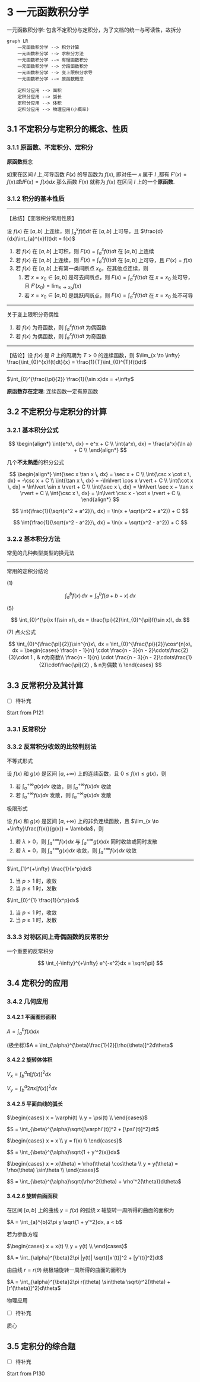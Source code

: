 # 3 一元函数积分学

一元函数积分学: 包含不定积分与定积分，为了文档的统一与可读性，故拆分

```mermaid
graph LR
    一元函数积分学 --> 积分计算
    一元函数积分学 --> 求积分方法
    一元函数积分学 --> 有理函数积分
    一元函数积分学 --> 分段函数积分
    一元函数积分学 --> 变上限积分求导
    一元函数积分学 --> 原函数概念

    定积分应用 --> 面积
    定积分应用 --> 弧长
    定积分应用 --> 体积
    定积分应用 --> 物理应用(小概率)
```

## 3.1 不定积分与定积分的概念、性质

### 3.1.1 原函数、不定积分、定积分

**原函数**概念

如果在区间 $I$ 上,可导函数 $F(x)$ 的导函数为 $f(x)$, 即对任一 $x$ 属于 $I$ ,都有
$F'(x) = f(x) 或 dF(x) = f(x)dx$
那么函数 $F(x)$ 就称为 $f(x)$ 在区间 $I$ 上的一个**原函数**.

### 3.1.2 积分的基本性质

---

【总结】【变限积分常用性质】

设 $f(x)$ 在 $[a, b]$ 上连续，则 $\int_{a}^{x}f(t)dt$ 在 $[a, b]$ 上可导，且 $\frac{d}{dx}\int_{a}^{x}f(t)dt = f(x)$

1. 若 $f(x)$ 在 $[a, b]$ 上可积，则 $F(x) = \int_{a}^{x}f(t)dt$ 在 $[a, b]$ 上连续
2. 若 $f(x)$ 在 $[a, b]$ 上连续，则 $F(x) = \int_{a}^{x}f(t)dt$ 在 $[a, b]$ 上可导，且 $F'(x) = f(x)$
3. 若 $f(x)$ 在 $[a, b]$ 上有第一类间断点 $x_0$，在其他点连续，则
   1. 若 $x = x_0 \in [a, b]$ 是可去间断点，则 $F(x) = \int_{a}^{x}f(t)dt$ 在 $x = x_0$ 处可导，且 $F'(x_0) = \lim_{x \to x_0}f(x)$
   2. 若 $x = x_0 \in [a, b]$ 是跳跃间断点，则 $F(x) = \int_{a}^{x}f(t)dt$ 在 $x = x_0$ 处不可导

---

关于变上限积分奇偶性

1. 若 $f(x)$ 为奇函数，则 $\int_{a}^{x}f(t)dt$ 为偶函数
2. 若 $f(x)$ 为偶函数，则 $\int_{a}^{x}f(t)dt$ 为奇函数

---

【结论】设 $f(x)$ 是 $R$ 上的周期为 $T > 0$ 的连续函数，则 $\lim_{x \to \infty} \frac{\int_{0}^{x}f(t)dt}{x} = \frac{1}{T}\int_{0}^{T}f(t)dt$

---

$\int_{0}^{\frac{\pi}{2}} \frac{1}{\sin x}dx = +\infty$

**原函数存在定理**: 连续函数一定有原函数

## 3.2 不定积分与定积分的计算

### 3.2.1 基本积分公式

$$
\begin{align*}
    \int{e^x\, dx} = e^x + C \\
    \int{a^x\, dx} = \frac{a^x}{\ln a} + C \\
\end{align*}
$$

几个**不太熟悉**的积分公式

$$
\begin{align*}
    \int{\sec x \tan x \, dx} = \sec x + C \\
    \int{\csc x \cot x \, dx} = -\csc x + C \\
    \int{\tan x \, dx} = -\ln\lvert \cos x \rvert + C \\
    \int{\cot x \, dx} = \ln\lvert \sin x \rvert + C \\
    \int{\sec x \, dx} = \ln\lvert \sec x + \tan x \rvert + C \\
    \int{\csc x \, dx} = \ln\lvert \csc x - \cot x \rvert + C \\
\end{align*}
$$

$$
\int{\frac{1}{\sqrt{x^2 + a^2}}\, dx} = \ln(x + \sqrt{x^2 + a^2}) + C
$$

$$
\int{\frac{1}{\sqrt{x^2 - a^2}}\, dx} = \ln(x + \sqrt{x^2 - a^2}) + C
$$

### 3.2.2 基本积分方法

常见的几种典型类型的换元法

---

常用的定积分结论

(1)

$$
\int_{a}^{b}f(x)\, dx = \int_{a}^{b}f(a + b - x)\, dx
$$

(5)

$$
\int_{0}^{\pi}x f(\sin x)\, dx = \frac{\pi}{2}\int_{0}^{\pi}f(\sin x)\, dx
$$

(7) 点火公式

$$
\int_{0}^{\frac{\pi}{2}}\sin^{n}x\, dx = \int_{0}^{\frac{\pi}{2}}\cos^{n}x\, dx =
\begin{cases}
    \frac{n - 1}{n} \cdot \frac{n - 3}{n - 2}\cdots\frac{2}{3}\cdot 1 , & n为奇数\\
    \frac{n - 1}{n} \cdot \frac{n - 3}{n - 2}\cdots\frac{1}{2}\cdot\frac{\pi}{2} , & n为偶数 \\
\end{cases}
$$

## 3.3 反常积分及其计算

* [ ] 待补充

 Start from P121

### 3.3.1 反常积分

### 3.3.2 反常积分收敛的比较判别法

不等式形式

设 $f(x)$ 和 $g(x)$ 是区间 $[a, +\infty)$ 上的连续函数，且 $0 \leq f(x) \leq g(x)$，则

1. 若 $\int_{a}^{+\infty}g(x)dx$ 收敛，则 $\int_{a}^{+\infty}f(x)dx$ 收敛
2. 若 $\int_{a}^{+\infty}f(x)dx$ 发散，则 $\int_{a}^{+\infty}g(x)dx$ 发散

极限形式

设 $f(x)$ 和 $g(x)$ 是区间 $[a, +\infty)$ 上的非负连续函数，且 $\lim_{x \to +\infty}\frac{f(x)}{g(x)} = \lambda$，则

1. 若 $\lambda > 0$，则 $\int_{a}^{+\infty}f(x)dx$ 与 $\int_{a}^{+\infty}g(x)dx$ 同时收敛或同时发散
2. 若 $\lambda = 0$，则 $\int_{a}^{+\infty}g(x)dx$ 收敛，则 $\int_{a}^{+\infty}f(x)dx$ 收敛

---

$\int_{1}^{+\infty} \frac{1}{x^p}dx$

1. 当 $p > 1$ 时，收敛
2. 当 $p \leq 1$ 时，发散

$\int_{0}^{1} \frac{1}{x^p}dx$

1. 当 $p < 1$ 时，收敛
2. 当 $p \geq 1$ 时，发散

### 3.3.3 对称区间上奇偶函数的反常积分

一个重要的反常积分

$$
\int_{-\infty}^{+\infty} e^{-x^2}dx = \sqrt{\pi}
$$

## 3.4 定积分的应用

### 3.4.2 几何应用

#### 3.4.2.1 平面图形面积

$A = \int_{a}^{b}f(x)dx$

(极坐标)$A = \int_{\alpha}^{\beta}\frac{1}{2}[\rho(\theta)]^2d\theta$

#### 3.4.2.2 旋转体体积

$V_x = \int_{b}^{a}{\pi[f(x)]^2}dx$

$V_y = \int_{b}^{a}{2\pi x[f(x)]^2}dx$

#### 3.4.2.5 平面曲线的弧长

$\begin{cases}
x = \varphi(t) \\
y = \psi(t) \\
\end{cases}$

$S = \int_{\beta}^{\alpha}\sqrt{[\varphi'(t)]^2 + [\psi'(t)]^2}dt$

$\begin{cases}
x = x \\
y = f(x) \\
\end{cases}$

$S = \int_{\beta}^{\alpha}\sqrt{1 + y'^2(x)}dx$

$\begin{cases}
x = x(\theta) = \rho(\theta) \cos\theta \\
y = y(\theta) = \rho(\theta) \sin\theta \\
\end{cases}$

$S = \int_{\beta}^{\alpha}\sqrt{\rho^2(\theta) + \rho'^2(\theta)}d\theta$

#### 3.4.2.6 旋转曲面面积

在区间 $[a, b]$ 上的曲线 $y = f(x)$ 的弧绕 $x$ 轴旋转一周所得的曲面的面积为

$A = \int_{a}^{b}2\pi y \sqrt{1 + y'^2}dx, a < b$

若为参数方程

$\begin{cases}
x = x(t) \\
y = y(t) \\
\end{cases}$

$A = \int_{\alpha}^{\beta}2\pi |y(t)| \sqrt{[x'(t)]^2 + [y'(t)]^2}dt$

由曲线 $r = r(\theta)$ 绕极轴旋转一周所得的曲面的面积为

$A = \int_{\alpha}^{\beta}2\pi r(\theta) \sin\theta \sqrt{r^2(\theta) + [r'(\theta)]^2}d\theta$

物理应用

* [ ] 待补充

质心

## 3.5 定积分的综合题

* [ ] 待补充

Start from P130

